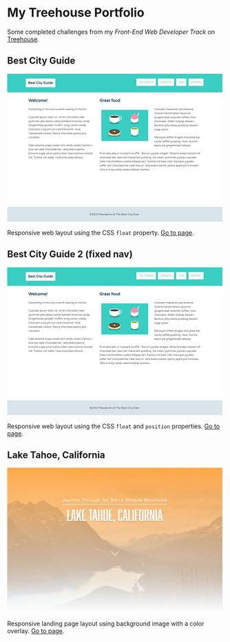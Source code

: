 # My Treehouse Portfolio

Some completed challenges from my _Front-End Web Developer Track_ on [Treehouse](https://teamtreehouse.com/).

## Best City Guide

[![Image](./project-images/best-city-guide.png)](https://luisgerardodev.github.io/treehouse-portfolio/css-floats/)

Responsive web layout using the CSS `float` property. [Go to page](https://luisgerardodev.github.io/treehouse-portfolio/css-floats/).

## Best City Guide 2 (fixed nav)

[![Image](./project-images/best-city-guide.png)](https://luisgerardodev.github.io/treehouse-portfolio/css-position/)

Responsive web layout using the CSS `float` and `position` properties. [Go to page](https://luisgerardodev.github.io/treehouse-portfolio/css-shadows/).

## Lake Tahoe, California

[![Image](./project-images/lake-tahoe.png)](https://luisgerardodev.github.io/treehouse-portfolio/css-shadows/)

Responsive landing page layout using background image with a color overlay. [Go to page](https://luisgerardodev.github.io/treehouse-portfolio/css-shadows/).
